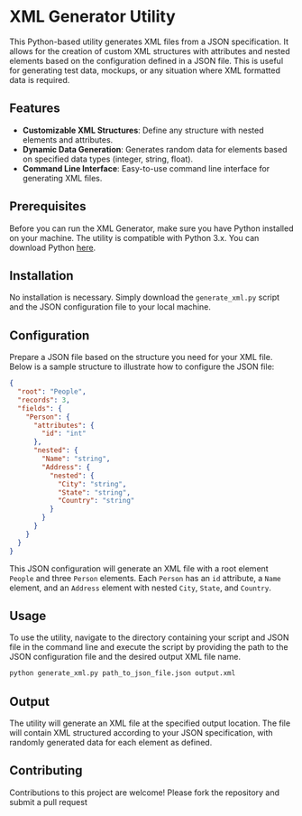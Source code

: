 
# XML Generator Utility

This Python-based utility generates XML files from a JSON specification. It allows for the creation of custom XML structures with attributes and nested elements based on the configuration defined in a JSON file. This is useful for generating test data, mockups, or any situation where XML formatted data is required.

## Features

- **Customizable XML Structures**: Define any structure with nested elements and attributes.
- **Dynamic Data Generation**: Generates random data for elements based on specified data types (integer, string, float).
- **Command Line Interface**: Easy-to-use command line interface for generating XML files.

## Prerequisites

Before you can run the XML Generator, make sure you have Python installed on your machine. The utility is compatible with Python 3.x. You can download Python [here](https://www.python.org/downloads/).

## Installation

No installation is necessary. Simply download the `generate_xml.py` script and the JSON configuration file to your local machine.

## Configuration

Prepare a JSON file based on the structure you need for your XML file. Below is a sample structure to illustrate how to configure the JSON file:

```json
{
  "root": "People",
  "records": 3,
  "fields": {
    "Person": {
      "attributes": {
        "id": "int"
      },
      "nested": {
        "Name": "string",
        "Address": {
          "nested": {
            "City": "string",
            "State": "string",
            "Country": "string"
          }
        }
      }
    }
  }
}
```

This JSON configuration will generate an XML file with a root element `People` and three `Person` elements. Each `Person` has an `id` attribute, a `Name` element, and an `Address` element with nested `City`, `State`, and `Country`.

## Usage

To use the utility, navigate to the directory containing your script and JSON file in the command line and execute the script by providing the path to the JSON configuration file and the desired output XML file name.

```bash
python generate_xml.py path_to_json_file.json output.xml
```

## Output

The utility will generate an XML file at the specified output location. The file will contain XML structured according to your JSON specification, with randomly generated data for each element as defined.

## Contributing

Contributions to this project are welcome! Please fork the repository and submit a pull request